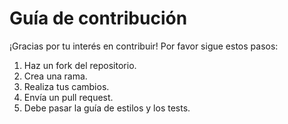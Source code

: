 # Guía de contribución

¡Gracias por tu interés en contribuir! Por favor sigue estos pasos:

1. Haz un fork del repositorio.
2. Crea una rama.
3. Realiza tus cambios.
4. Envía un pull request.
5. Debe pasar la guía de estilos y los tests.
